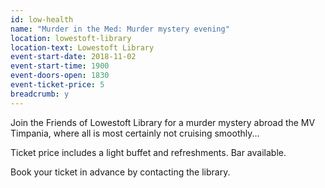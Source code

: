 ```yaml
---
id: low-health
name: "Murder in the Med: Murder mystery evening"
location: lowestoft-library
location-text: Lowestoft Library
event-start-date: 2018-11-02
event-start-time: 1900
event-doors-open: 1830
event-ticket-price: 5
breadcrumb: y
---
```


Join the Friends of Lowestoft Library for a murder mystery abroad the MV Timpania, where all is most certainly not cruising smoothly...

Ticket price includes a light buffet and refreshments. Bar available.

Book your ticket in advance by contacting the library.
